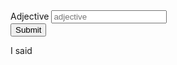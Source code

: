 <section id="user-input">
    <!--- This is the main user input section a form tag wraps the inputs we want to collect -->
    <form method="get">
        <div>
            <!-- This is a single input, it has a label and a input field for the user to enter information into. The name signifies the variable the input will be stored in -->
            <label for="adjective1">Adjective</label>
            <input type="text" name="adjective1" placeholder="adjective" />
        </div>
        <!-- Button for the user to click when submiting the form -->
        <input type="submit" />
    </form>
</section>

<!-- The madlib we will populate -->
<section id="madlib">
    <!-- we wrap the mad lib in a paragraph tag, inside of this we will need something to place the text into that the user submits. I am using a span because it displays on the page inline instead of something that would cause a linebreak to happen, such as another p tag or div.  The id is a tag we can use to specify which field this is, I am naming it the same as the name on the form input to keep things simple, it could be anything as long as it is unique. -->
    <p>I said <span id="adjective1"></span></p>
</section>

<!-- We will be putting code inside of script to handle the logic of how to handle the madlib population -->
<script>

$("#user-input").find("form").submit(function(event) {
    event.preventDefault();
    entries = $(this).serializeArray()

    entries.forEach(function(entry) {
        $("#" + entry["name"]).text(entry["value"])
    })
})

</script>